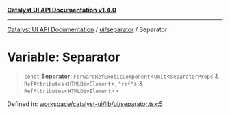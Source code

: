 [**Catalyst UI API Documentation v1.4.0**](../../../README.md)

---

[Catalyst UI API Documentation](../../../README.md) / [ui/separator](../README.md) / Separator

# Variable: Separator

> `const` **Separator**: `ForwardRefExoticComponent`\<`Omit`\<`SeparatorProps` & `RefAttributes`\<`HTMLDivElement`\>, `"ref"`\> & `RefAttributes`\<`HTMLDivElement`\>\>

Defined in: [workspace/catalyst-ui/lib/ui/separator.tsx:5](https://github.com/TheBranchDriftCatalyst/catalyst-ui/blob/main/lib/ui/separator.tsx#L5)
